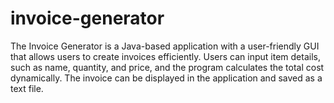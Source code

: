# invoice-generator
The Invoice Generator is a Java-based application with a user-friendly GUI that allows users to create invoices efficiently. Users can input item details, such as name, quantity, and price, and the program calculates the total cost dynamically. The invoice can be displayed in the application and saved as a text file.
